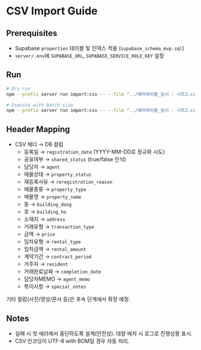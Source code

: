 # CSV Import Guide

## Prerequisites
- Supabase `properties` 테이블 및 인덱스 적용 (`supabase_schema_mvp.sql`)
- `server/.env`에 `SUPABASE_URL`, `SUPABASE_SERVICE_ROLE_KEY` 설정

## Run
```bash
# Dry run
npm --prefix server run import:csv -- --file "../에어테이블_임시 - 시트2.csv" --dry-run

# Execute with batch size
npm --prefix server run import:csv -- --file "../에어테이블_임시 - 시트2.csv" --batch 500
```

## Header Mapping
- CSV 헤더 → DB 컬럼
  - 등록일 → `registration_date` (YYYY-MM-DD로 정규화 시도)
  - 공유여부 → `shared_status` (true/false 인식)
  - 담당자 → `agent`
  - 매물상태 → `property_status`
  - 재등록사유 → `reregistration_reason`
  - 매물종류 → `property_type`
  - 매물명 → `property_name`
  - 동 → `building_dong`
  - 호 → `building_ho`
  - 소재지 → `address`
  - 거래유형 → `transaction_type`
  - 금액 → `price`
  - 임차유형 → `rental_type`
  - 임차금액 → `rental_amount`
  - 계약기간 → `contract_period`
  - 거주자 → `resident`
  - 거래완료날짜 → `completion_date`
  - 담당자MEMO → `agent_memo`
  - 특이사항 → `special_notes`

기타 컬럼(사진/영상/문서 등)은 후속 단계에서 확장 예정.

## Notes
- 실패 시 첫 에러에서 중단하도록 설계(안전성). 대량 배치 시 로그로 진행상황 표시.
- CSV 인코딩이 UTF-8 with BOM일 경우 자동 처리.
